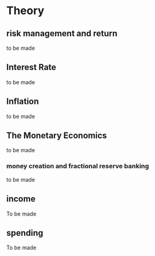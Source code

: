 # Theory

## risk management and return 
to be made 

## Interest Rate 
to be made 



## Inflation 
to be made 




## The Monetary Economics
to be made 
### money creation and fractional reserve banking 
to be made 

## income 
To be made 
## spending 
To be made